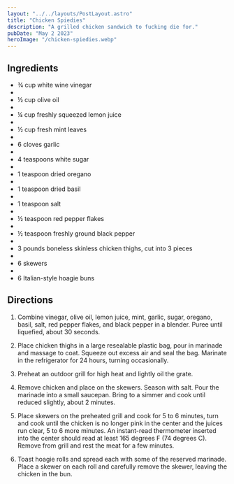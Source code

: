 ```yaml
---
layout: "../../layouts/PostLayout.astro"
title: "Chicken Spiedies"
description: "A grilled chicken sandwich to fucking die for."
pubDate: "May 2 2023"
heroImage: "/chicken-spiedies.webp"
---
```


## Ingredients

-   ¾ cup white wine vinegar
-
-   ½ cup olive oil
-
-   ¼ cup freshly squeezed lemon juice
-
-   ½ cup fresh mint leaves
-
-   6 cloves garlic
-
-   4 teaspoons white sugar
-
-   1 teaspoon dried oregano
-
-   1 teaspoon dried basil
-
-   1 teaspoon salt
-
-   ½ teaspoon red pepper flakes
-
-   ½ teaspoon freshly ground black pepper
-
-   3 pounds boneless skinless chicken thighs, cut into 3 pieces
-
-   6 skewers
-
-   6 Italian-style hoagie buns

## Directions

1. Combine vinegar, olive oil, lemon juice, mint, garlic, sugar, oregano, basil, salt, red pepper flakes, and black pepper in a blender. Puree until liquefied, about 30 seconds.

2. Place chicken thighs in a large resealable plastic bag, pour in marinade and massage to coat. Squeeze out excess air and seal the bag. Marinate in the refrigerator for 24 hours, turning occasionally.

3. Preheat an outdoor grill for high heat and lightly oil the grate.

4. Remove chicken and place on the skewers. Season with salt. Pour the marinade into a small saucepan. Bring to a simmer and cook until reduced slightly, about 2 minutes.

5. Place skewers on the preheated grill and cook for 5 to 6 minutes, turn and cook until the chicken is no longer pink in the center and the juices run clear, 5 to 6 more minutes. An instant-read thermometer inserted into the center should read at least 165 degrees F (74 degrees C). Remove from grill and rest the meat for a few minutes.

6. Toast hoagie rolls and spread each with some of the reserved marinade. Place a skewer on each roll and carefully remove the skewer, leaving the chicken in the bun.

